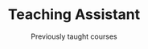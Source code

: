 ---
# An instance of the Accomplishments widget.
# Documentation: https://wowchemy.com/docs/page-builder/
widget: accomplishments
active: false  # Activate this widget? true/false

# This file represents a page section.
headless: true

# Order that this section appears on the page.
weight: 10

# Note: `&shy;` is used to add a 'soft' hyphen in a long heading.
title: 'Teaching Assistant'
subtitle: 'Previously taught courses'

# Date format
#   Refer to https://wowchemy.com/docs/customization/#date-format
date_format: Jan 2006

# Accomplishments.
#   Add/remove as many `item` blocks below as you like.
#   `title`, `organization`, and `date_start` are the required parameters.
#   Leave other parameters empty if not required.
#   Begin multi-line descriptions with YAML's `|2-` multi-line prefix.
item:
  - date_end: '2020-10-01'
    date_start: '2020-08-01'
    description: "
    * **MSc level**, core curriculum

    * **Instructor:** [Mark Voorneveld](https://www.hhs.se/en/research/departments/de/people/voorneveld-mark/)
    
    * **Topics:** vector spaces, metric spaces (topology, sequences, limits), convexity of sets and functions, static and dynamic optimisation"
    organization: 'Stockholm School of Economics'
    organization_url: 'https://www.hhs.se'
    title: 'Advanced Mathematics for Economic Analysis'
    url: 'https://pcw.hhs.se/courses/5301'
  - date_end: '2020-06-01'
    date_start: '2020-03-01'
    description: "
    * **MSc level**, elective
    
    * **Instructor**: [Kelly Ragan](https://www.hhs.se/en/research/departments/de/people/ragan-kelly/)
    
    * **Topics**: introduction to MATLAB (interpolation, dynamic programming, computing steady states in general equilibrium models)"
    organization: 'Stockholm School of Economics'
    organization_url: 'https://www.hhs.se'
    title: 'Dynamic Macroeconomic Analysis'
  - date_end: '2020-03-01'
    date_start: '2020-01-01'
    description: "
    * **BSc level**, core curriculum (in Swedish)
    
    * **Instructor:** [David Domeij](https://www.hhs.se/en/research/departments/de/people/domeij-david/)
    
    * **Topics:** introductory course covering Chad Jones's *Macroeconomics* textbook"
    organization: 'Stockholm School of Economics'
    organization_url: 'https://www.hhs.se'
    title: 'Makroteori och ekonomisk-politisk analys'
    url: 'https://pcw.hhs.se/courses/BE502'
  - date_end: '2017-10-01'
    date_start: '2017-08-01'
    description: "
    * **BSc level**, core curriculum
    
    * **Instructor:** [Paul Segerstrom](https://www.hhs.se/en/research/departments/de/people/segerstrom-paul/)
    
    * **Topics:** introductory course covering Krugman, Obstfeld and Melitz's *International Trade: Theory and Policy* textbook"
    organization: 'Stockholm School of Economics'
    organization_url: 'https://www.hhs.se'
    title: 'International Economics'

design:
  columns: '2'
---